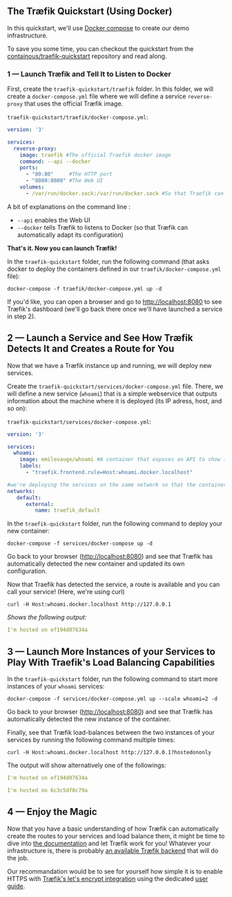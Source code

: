 ## The Træfik Quickstart (Using Docker)

In this quickstart, we'll use [Docker compose](https://docs.docker.com/compose) to create our demo infrastructure.

To save you some time, you can checkout the quickstart from the [containous/traefik-quickstart](https://github.com/containous/traefik-quickstart) repository and read along.

### 1 — Launch Træfik and Tell It to Listen to Docker

First, create the `traefik-quickstart/traefik` folder. In this folder, we will create a `docker-compose.yml` file where we will define a service `reverse-proxy` that uses the official Træfik image.

`traefik-quickstart/traefik/docker-compose.yml`: 
```yaml
version: '3'

services:
  reverse-proxy:
    image: traefik #The official Traefik docker image
    command: --api --docker
    ports:
      - "80:80"     #The HTTP port
      - "8080:8080" #The Web UI
    volumes:
      - /var/run/docker.sock:/var/run/docker.sock #So that Traefik can listen to the Docker events
```

A bit of explanations on the command line :
- `--api` enables the Web UI
- `--docker` tells Træfik to listens to Docker (so that Træfik can automatically adapt its configuration)

**That's it. Now you can launch Træfik!**

In the `traefik-quickstart` folder, run the following command (that asks docker to deploy the containers defined in our `traefik/docker-compose.yml` file):

```shell
docker-compose -f traefik/docker-compose.yml up -d
```

If you'd like, you can open a browser and go to [http://localhost:8080](http://localhost:8080) to see Træfik's dashboard (we'll go back there once we'll have launched a service in step 2).

## 2 — Launch a Service and See How Træfik Detects It and Creates a Route for You 

Now that we have a Træfik instance up and running, we will deploy new services. 

Create the `traefik-quickstart/services/docker-compose.yml` file. There, we will define a new service (`whoami`) that is a simple webservice that outputs information about the machine where it is deployed (its IP adress, host, and so on):

`traefik-quickstart/services/docker-compose.yml`: 
```yaml
version: '3'

services:
  whoami:
    image: emilevauge/whoami #A container that exposes an API to show it's IP address
    labels:
      - "traefik.frontend.rule=Host:whoami.docker.localhost"

#we're deploying the services on the same network so that the containers can talk to each other
networks: 
   default: 
      external:
         name: traefik_default 
```

In the `traefik-quickstart` folder, run the following command to deploy your new container:
 
```shell
docker-compose -f services/docker-compose up -d
```

Go back to your browser ([http://localhost:8080](http://localhost:8080)) and see that Træfik has automatically detected the new container and updated its own configuration.

Now that Traefik has detected the service, a route is available and you can call your service! (Here, we're using curl)

```shell
curl -H Host:whoami.docker.localhost http://127.0.0.1
```

_Shows the following output:_
```yaml
I'm hosted on ef194d07634a
```

## 3 — Launch More Instances of your Services to Play With Traefik's Load Balancing Capabilities

In the `traefik-quickstart` folder, run the following command to start more instances of your `whoami` services:
 
```shell
docker-compose -f services/docker-compose.yml up --scale whoami=2 -d
```

Go back to your browser ([http://localhost:8080](http://localhost:8080)) and see that Træfik has automatically detected the new instance of the container.

Finally, see that Træfik load-balances between the two instances of your services by running the following command multiple times:

```shell
curl -H Host:whoami.docker.localhost http://127.0.0.1?hostedononly
```

The output will show alternatively one of the followings:

```yaml
I'm hosted on ef194d07634a
```

```yaml
I'm hosted on 6c3c5df0c79a
```

## 4 — Enjoy the Magic

Now that you have a basic understanding of how Træfik can automatically create the routes to your services and load balance them, it might be time to dive into [the documentation](https://docs.traefik.io/) and let Træfik work for you! Whatever your infrastructure is, there is probably [an available Træfik backend](https://docs.traefik.io/configuration/backends/available) that will do the job. 

Our recommandation would be to see for yourself how simple it is to enable HTTPS with [Træfik's let's encrypt integration](https://docs.traefik.io/user-guide/examples/#lets-encrypt-support) using the dedicated [user guide](https://docs.traefik.io/user-guide/docker-and-lets-encrypt/).
